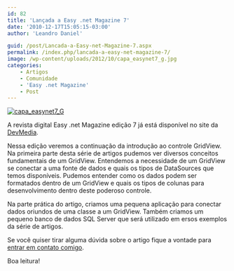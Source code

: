 ```yaml
---
id: 82
title: 'Lançada a Easy .net Magazine 7'
date: '2010-12-17T15:05:15-03:00'
author: 'Leandro Daniel'

guid: /post/Lancada-a-Easy-net-Magazine-7.aspx
permalink: /index.php/lancada-a-easy-net-magazine-7/
image: /wp-content/uploads/2012/10/capa_easynet7_g.jpg
categories:
    - Artigos
    - Comunidade
    - 'Easy .net Magazine'
    - Post
---
```


[![capa_easynet7_G](http://leandrodaniel.com/pics/capa_easynet7_G_thumb_1.jpg "capa_easynet7_G")](http://leandrodaniel.com/pics/capa_easynet7_G_1.jpg)

A revista digital Easy .net Magazine edição 7 já está disponível no site da [DevMedia](http://www.devmedia.com.br/resumo/default.asp?ed=7&site=59).

Nessa edição veremos a continuação da introdução ao controle GridView. Na primeira parte desta série de artigos pudemos ver diversos conceitos fundamentais de um GridView. Entendemos a necessidade de um GridView se conectar a uma fonte de dados e quais os tipos de DataSources que temos disponíveis. Pudemos entender como os dados podem ser formatados dentro de um GridView e quais os tipos de colunas para desenvolvimento dentro deste poderoso controle.

Na parte prática do artigo, criamos uma pequena aplicação para conectar dados oriundos de uma classe a um GridView. Também criamos um pequeno banco de dados SQL Server que será utilizado em ersos exemplos da série de artigos.

Se você quiser tirar alguma dúvida sobre o artigo fique a vontade para [entrar em contato comigo](http://www.leandrodaniel.com/contact).

Boa leitura!
